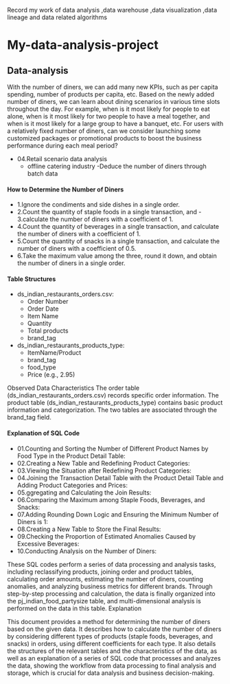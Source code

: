 Record my work of data analysis ,data warehouse ,data visualization ,data lineage and data related algorithms
# My-data-analysis-project
## Data-analysis

With the number of diners, we can add many new KPIs, such as per capita spending, number of products per capita, etc.
Based on the newly added number of diners, we can learn about dining scenarios in various time slots throughout the day. For example, when is it most likely for people to eat alone, when is it most likely for two people to have a meal together, and when is it most likely for a large group to have a banquet, etc.
For users with a relatively fixed number of diners, can we consider launching some customized packages or promotional products to boost the business performance during each meal period?

- 04.Retail scenario data analysis
  - offline catering industry -Deduce the number of diners through batch data

#### How to Determine the Number of Diners
- 1.Ignore the condiments and side dishes in a single order.
- 2.Count the quantity of staple foods in a single transaction, and - 3.calculate the number of diners with a coefficient of 1.
- 4.Count the quantity of beverages in a single transaction, and calculate the number of diners with a coefficient of 1.
- 5.Count the quantity of snacks in a single transaction, and calculate the number of diners with a coefficient of 0.5.
- 6.Take the maximum value among the three, round it down, and obtain the number of diners in a single order.

#### Table Structures
- ds_indian_restaurants_orders.csv:
  - Order Number
  - Order Date
  - Item Name
  - Quantity
  - Total products
  - brand_tag
- ds_indian_restaurants_products_type:
  - ItemName/Product
  - brand_tag
  - food_type
  - Price (e.g., 2.95)

Observed Data Characteristics
The order table (ds_indian_restaurants_orders.csv) records specific order information. The product table (ds_indian_restaurants_products_type) contains basic product information and categorization. The two tables are associated through the brand_tag field.

#### Explanation of SQL Code
- 01.Counting and Sorting the Number of Different Product Names by Food Type in the Product Detail Table:
- 02.Creating a New Table and Redefining Product Categories:
- 03.Viewing the Situation after Redefining Product Categories:
- 04.Joining the Transaction Detail Table with the Product Detail Table and Adding Product Categories and Prices:
- 05.ggregating and Calculating the Join Results:
- 06.Comparing the Maximum among Staple Foods, Beverages, and Snacks:
- 07.Adding Rounding Down Logic and Ensuring the Minimum Number of Diners is 1:
- 08.Creating a New Table to Store the Final Results:
- 09.Checking the Proportion of Estimated Anomalies Caused by Excessive Beverages:
- 10.Conducting Analysis on the Number of Diners:

These SQL codes perform a series of data processing and analysis tasks, including reclassifying products, joining order and product tables, calculating order amounts, estimating the number of diners, counting anomalies, and analyzing business metrics for different brands. Through step-by-step processing and calculation, the data is finally organized into the pj_indian_food_partysize table, and multi-dimensional analysis is performed on the data in this table.
Explanation

This document provides a method for determining the number of diners based on the given data. It describes how to calculate the number of diners by considering different types of products (staple foods, beverages, and snacks) in orders, using different coefficients for each type. It also details the structures of the relevant tables and the characteristics of the data, as well as an explanation of a series of SQL code that processes and analyzes the data, showing the workflow from data processing to final analysis and storage, which is crucial for data analysis and business decision-making.

